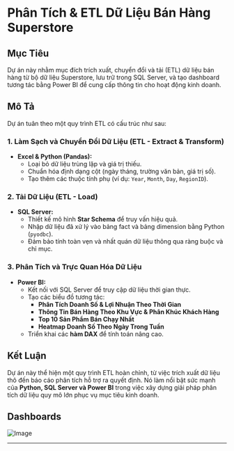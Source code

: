 # **Phân Tích & ETL Dữ Liệu Bán Hàng Superstore**  

## **Mục Tiêu**  
Dự án này nhằm mục đích trích xuất, chuyển đổi và tải (ETL) dữ liệu bán hàng từ bộ dữ liệu Superstore, lưu trữ trong SQL Server, và tạo dashboard tương tác bằng Power BI để cung cấp thông tin cho hoạt động kinh doanh.  

## **Mô Tả**  
Dự án tuân theo một quy trình ETL có cấu trúc như sau:  

### **1. Làm Sạch và Chuyển Đổi Dữ Liệu (ETL - Extract & Transform)**  
- **Excel & Python (Pandas):**  
  - Loại bỏ dữ liệu trùng lặp và giá trị thiếu.  
  - Chuẩn hóa định dạng cột (ngày tháng, trường văn bản, giá trị số).  
  - Tạo thêm các thuộc tính phụ (ví dụ: `Year`, `Month`, `Day`, `RegionID`).  

### **2. Tải Dữ Liệu (ETL - Load)**  
- **SQL Server:**  
  - Thiết kế mô hình **Star Schema** để truy vấn hiệu quả.  
  - Nhập dữ liệu đã xử lý vào bảng fact và bảng dimension bằng Python (`pyodbc`).  
  - Đảm bảo tính toàn vẹn và nhất quán dữ liệu thông qua ràng buộc và chỉ mục.  

### **3. Phân Tích và Trực Quan Hóa Dữ Liệu**  
- **Power BI:**  
  - Kết nối với SQL Server để truy cập dữ liệu thời gian thực.  
  - Tạo các biểu đồ tương tác:  
    - **Phân Tích Doanh Số & Lợi Nhuận Theo Thời Gian**  
    - **Thông Tin Bán Hàng Theo Khu Vực & Phân Khúc Khách Hàng**  
    - **Top 10 Sản Phẩm Bán Chạy Nhất**  
    - **Heatmap Doanh Số Theo Ngày Trong Tuần**  
  - Triển khai các **hàm DAX** để tính toán nâng cao.  

## **Kết Luận**  
Dự án này thể hiện một quy trình ETL hoàn chỉnh, từ việc trích xuất dữ liệu thô đến báo cáo phân tích hỗ trợ ra quyết định. Nó làm nổi bật sức mạnh của **Python, SQL Server và Power BI** trong việc xây dựng giải pháp phân tích dữ liệu quy mô lớn phục vụ mục tiêu kinh doanh.


## **Dashboards**  
![Image](https://github.com/user-attachments/assets/944d4bdf-efc0-408e-a865-227fd2342768)

---


















